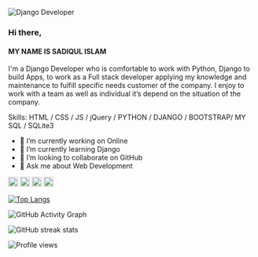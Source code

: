 ![Django Developer](https://static.djangoproject.com/img/logos/django-logo-negative.png)
### Hi there,
#### MY NAME IS SADIQUL ISLAM

I'm a Django Developer who is comfortable to work with Python, Django to build Apps, to work as a Full stack developer applying my knowledge and maintenance to fulfill specific needs customer of the company. I enjoy to work with a team as well as individual it’s depend on the situation of the company.

Skills: HTML / CSS / JS / jQuery / PYTHON / DJANGO / BOOTSTRAP/ MY SQL / SQLite3

- 🔭 I’m currently working on Online 
- 🌱 I’m currently learning Django 
- 👯 I’m looking to collaborate on GitHub 
- 💬 Ask me about Web Development 


[<img src='https://cdn.jsdelivr.net/npm/simple-icons@3.0.1/icons/github.svg' alt='github' height='20'>](https://github.com/Sadiqul-Islam)  [<img src='https://cdn.jsdelivr.net/npm/simple-icons@3.0.1/icons/facebook.svg' alt='facebook' height='20'>](https://www.facebook.com/swe.sadiqul)  [<img src='https://cdn.jsdelivr.net/npm/simple-icons@3.0.1/icons/instagram.svg' alt='instagram' height='20'>](https://www.instagram.com/sadiqul.official390/)  [<img src='https://cdn.jsdelivr.net/npm/simple-icons@3.0.1/icons/twitter.svg' alt='twitter' height='20'>](https://twitter.com/@tpisadiqul)  

[![Top Langs](https://github-readme-stats.vercel.app/api/top-langs/?username=Sadiqul-Islam)](https://github.com/anuraghazra/github-readme-stats)

![GitHub Activity Graph](https://activity-graph.herokuapp.com/graph?username=Sadiqul-Islam)  

![GitHub streak stats](https://github-readme-streak-stats.herokuapp.com/?user=Sadiqul-Islam)  

![Profile views](https://gpvc.arturio.dev/Sadiqul-Islam)  
